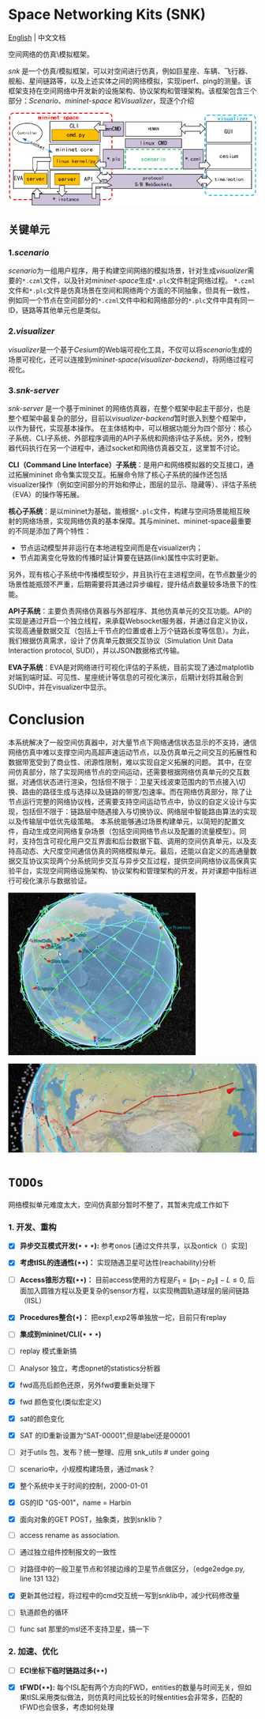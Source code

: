 # Space Networking Kits (SNK)

[English](README.md) | 中文文档

空间网络的仿真\模拟框架。



*snk* 是一个仿真/模拟框架，可以对空间进行仿真，例如巨星座、车辆、飞行器、舰船、星间链路等，以及上述实体之间的网络模拟，实现iperf、ping的测量。该框架支持在空间网络中开发新的设施架构、协议架构和管理架构。该框架包含三个部分：*Scenario*、*mininet-space* 和*Visualizer*，现逐个介绍

![](./fig/framework.png)


## 关键单元

### 1.*scenario*


*scenario*为一组用户程序，用于构建空间网络的模拟场景，针对生成*visualizer*需要的`*.czml`文件，以及针对*mininet-space*生成`*.plc`文件制定网络过程。
`*.czml`文件和`*.plc`文件是仿真场景在空间和网络两个方面的不同抽象，但具有一致性，例如同一个节点在空间部分的`*.czml`文件中和和网络部分的`*.plc`文件中具有同一ID，链路等其他单元也是类似。

### 2.*visualizer*

*visualizer*是一个基于*Cesium*的Web端可视化工具，不仅可以将*scenario*生成的场景可视化，还可以连接到*mininet-space(visualizer-backend)*，将网络过程可视化。

### 3.*snk-server*

*snk-server* 是一个基于mininet 的网络仿真器，在整个框架中起主干部分，也是整个框架中最复杂的部分，目前以*visualizer-backend*暂时嵌入到整个框架中，以作为替代，实现基本操作。
在主体结构中，可以根据功能分为四个部分：核心子系统、CLI子系统、外部程序调用的API子系统和网络评估子系统。另外，控制器代码执行在另一个进程中，通过socket和网络仿真器交互，这里暂不讨论。

**CLI（Command Line Interface）子系统**：是用户和网络模拟器的交互接口，通过拓展mininet 命令集实现交互。拓展命令除了核心子系统的操作还包括visualizer操作（例如空间部分的开始和停止，图层的显示、隐藏等）、评估子系统（EVA）的操作等拓展。

**核心子系统**：是以mininet为基础，能根据`*.plc`文件，构建与空间场景能相互映射的网络场景，实现网络仿真的基本保障。其与mininet、mininet-space最重要的不同是添加了两个特性：
- 节点运动模型并非运行在本地进程空间而是在visualizer内；
- 节点距离变化导致的传播时延计算要在链路(link)属性中实时更新。

另外，现有核心子系统中传播模型较少，并且执行在主进程空间，在节点数量少的场景性能瓶颈不严重，后期需要将其通过异步编程，提升结点数量较多场景下的性能。


**API子系统**：主要负责网络仿真器与外部程序、其他仿真单元的交互功能。API的实现是通过开启一个独立线程，来承载Websocket服务器，并通过自定义协议，实现高通量数据交互（包括上千节点的位置或者上万个链路长度等信息）。为此，我们根据仿真需求，设计了仿真单元数据交互协议（Simulation Unit Data Interaction protocol, SUDI），并以JSON数据格式传输。


**EVA子系统**：EVA是对网络进行可视化评估的子系统，目前实现了通过matplotlib对端到端时延、可见性、星座统计等信息的可视化演示，后期计划将其融合到SUDI中，并在visualizer中显示。



# Conclusion
本系统解决了一般空间仿真器中，对大量节点下网络通信状态显示的不支持，通信网络仿真中难以支撑空间内高超声速运动节点，以及仿真单元之间交互的拓展性和数据带宽受到了商业性、闭源性限制，难以实现自定义拓展的问题。
其中，在空间仿真部分，除了实现网络节点的空间运动，还需要根据网络仿真单元的交互数据，对通信状态进行渲染，包括但不限于：卫星天线波束范围内的节点接入\切换、路由的路径生成与选择以及链路的带宽/包速率。而在网络仿真部分，除了让节点运行完整的网络协议栈，还需要支持空间运动节点中，协议的自定义设计与实现，包括但不限于：链路层中随遇接入与切换协议、网络层中智能路由算法的实现以及传输层中低优先级策略。
本系统能够通过场景构建单元，以简短的配置文件，自动生成空间网络复杂场景（包括空间网络节点以及配置的流量模型）。同时，支持包含可视化用户交互界面和后台数据下载、调用的空间仿真单元，以及支持高动态、大尺度空间通信仿真的网络模拟单元。最后，还能以自定义的高通量数据交互协议实现两个分系统同步交互与异步交互过程，提供空间网络协议高保真实验平台，实现空间网络设施架构、协议架构和管理架构的开发，并对课题中指标进行可视化演示与数据验证。






![](./fig/ISL.png)

![](./fig/FWD.png)

# `TODOs`

网络模拟单元难度太大，空间仿真部分暂时不整了，其暂未完成工作如下

### 1. 开发、重构
  - [X] **异步交互模式开发$(\star\star\star)$:** 参考onos [通过文件共享，以及ontick（）实现]
 
  - [x] **考虑tISL的连通性$(\star\star)$：** 实现随遇卫星可达性(reachability)分析
  - [ ] **Access锥形方程$(\star\star)$：** 目前access使用的方程是$F_1 = \|p_1 - p_2\|-L \leq 0$, 后面加入圆锥方程以及更复杂的sensor方程，以实现椭圆轨道球层的层间链路（lISL）
  - [x] **Procedures整合$(\star)$：** 把exp1,exp2等单独放一坨，目前只有replay
  - [ ] **集成到mininet/CLI$(\star\star\star)$**
  - [ ] replay 模式重新搞
  - [ ] Analysor 独立，考虑opnet的statistics分析器
  - [x] fwd高亮后颜色还原，另外fwd要重新处理下
  - [x] fwd 颜色变化(类似宏定义)
  - [x] sat的颜色变化
  - [x] SAT 的ID重新设置为“SAT-00001”,但是label还是00001
  - [ ] 对于utils 包，发布？统一整理、应用   snk_utils # under going
  - [ ] scenario中，小规模构建场景，通过mask？
  - [x] 整个系统中关于时间的控制，2000-01-01
  - [x] GS的ID "GS-001"，name = Harbin
  - [x] 面向对象的GET POST，抽象类，放到snklib？
  - [ ] access rename as association.
  - [ ] 通过独立组件控制报文的一致性
  - [ ] 对路径中的一般卫星节点和邻接边缘的卫星节点做区分，（edge2edge.py, line 131 132）
  - [x] 更新其他过程，将过程中的cmd交互统一写到snklib中，减少代码修改量
  - [ ] 轨道颜色的循环
  - [ ] func sat 那里的msl还不支持卫星，搞一下

### 2. 加速、优化
  - [ ] **ECI坐标下临时链路过多$(\star\star)$** 
  - [x] **tFWD$(\star\star)$:** 每个ISL配有两个方向的FWD，entities的数量与时间无关，但如果tISL采用类似做法，则仿真时间比较长的时候entities会非常多，匹配的tFWD也会很多，考虑如何处理

